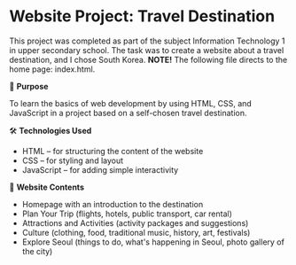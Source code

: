 # Website Project: Travel Destination

This project was completed as part of the subject Information Technology 1 in upper secondary school.
The task was to create a website about a travel destination, and I chose South Korea.
**NOTE!** The following file directs to the home page: index.html.

🎯 **Purpose**

To learn the basics of web development by using HTML, CSS, and JavaScript in a project based on a self-chosen travel destination.


🛠️ **Technologies Used**
- HTML – for structuring the content of the website
- CSS – for styling and layout
- JavaScript – for adding simple interactivity

📄 **Website Contents**
- Homepage with an introduction to the destination
- Plan Your Trip (flights, hotels, public transport, car rental)
- Attractions and Activities (activity packages and suggestions)
- Culture (clothing, food, traditional music, history, art, festivals)
- Explore Seoul (things to do, what's happening in Seoul, photo gallery of the city)
